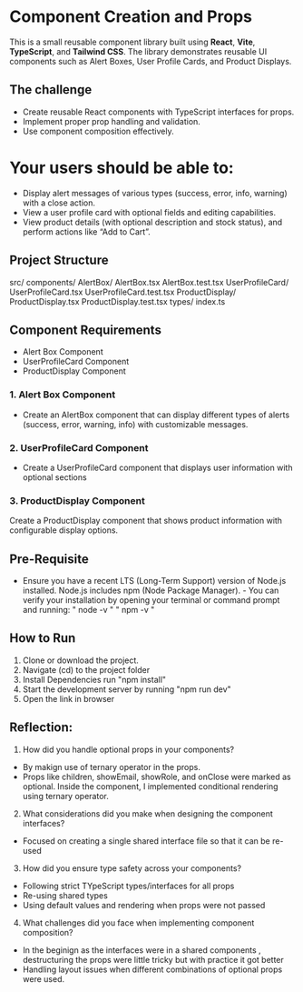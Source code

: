 # Component Creation and Props
This is a small reusable component library built using **React**, **Vite**, **TypeScript**, and **Tailwind CSS**. The library demonstrates reusable UI components such as Alert Boxes, User Profile Cards, and Product Displays.

## The challenge
- Create reusable React components with TypeScript interfaces for props.
- Implement proper prop handling and validation.
- Use component composition effectively.

# Your users should be able to:

- Display alert messages of various types (success, error, info, warning) with a close action.
- View a user profile card with optional fields and editing capabilities.
- View product details (with optional description and stock status), and perform actions like “Add to Cart”.



## Project Structure
src/
  components/
    AlertBox/
      AlertBox.tsx
      AlertBox.test.tsx
    UserProfileCard/
      UserProfileCard.tsx
      UserProfileCard.test.tsx
    ProductDisplay/
      ProductDisplay.tsx
      ProductDisplay.test.tsx
  types/
    index.ts

## Component Requirements

- Alert Box Component
- UserProfileCard Component
- ProductDisplay Component

### 1. Alert Box Component
- Create an AlertBox component that can display different types of alerts (success, error, warning, info) with customizable messages.

### 2. UserProfileCard Component
- Create a UserProfileCard component that displays user information with optional sections

### 3. ProductDisplay Component
Create a ProductDisplay component that shows product information with configurable display options.

## Pre-Requisite 
- Ensure you have a recent LTS (Long-Term Support) version of Node.js installed. Node.js includes npm (Node Package Manager). - You can verify your installation by opening your terminal or command prompt and running:
    " node -v "
    " npm -v "

## How to Run
1. Clone or download the project.
2. Navigate (cd) to the project folder
3. Install Dependencies run "npm install"
4. Start the development server by running "npm run dev"
5. Open the link in browser


## Reflection:
1. How did you handle optional props in your components?
- By makign use of ternary operator in the props.
- Props like children, showEmail, showRole, and onClose were marked as optional. Inside the component, I implemented conditional rendering using ternary operator.

2. What considerations did you make when designing the component interfaces?
- Focused on creating a single shared interface file so that it can be re-used

3. How did you ensure type safety across your components?
- Following strict TYpeScript types/interfaces for all props
- Re-using shared types
- Using default values and rendering when props were not passed

4. What challenges did you face when implementing component composition?
- In the beginign as the interfaces were in a shared components , destructuring the props were little tricky but with practice it got better
- Handling layout issues when different combinations of optional props were used.

